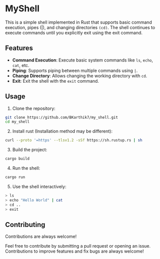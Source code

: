 
# MyShell

This is a simple shell implemented in Rust that supports basic command execution, pipes (|), and changing directories <code>(cd)</code>. The shell continues to execute commands until you explicitly exit using the exit command.

## Features

- **Command Execution**: Execute basic system commands like <code>ls</code>, <code>echo</code>, <code>cat</code>, etc.
- **Piping**: Supports piping between multiple commands using <code>|</code>.
- **Change Directory**: Allows changing the working directory with <code>cd</code>.
- **Exit**: Exit the shell with the <code>exit</code> command.


## Usage
1. Clone the repository:

```sh
git clone https://github.com/BKarthik7/my_shell.git
cd my_shell
```

2. Install rust (Installation method may be different):

```sh
curl --proto '=https' --tlsv1.2 -sSf https://sh.rustup.rs | sh

```

3. Build the project:

```sh
cargo build
```

4. Run the shell:

```sh
cargo run
```

5. Use the shell interactively:

```bash
> ls
> echo "Hello World" | cat
> cd ..
> exit
```



## Contributing

Contributions are always welcome!

Feel free to contribute by submitting a pull request or opening an issue. Contributions to improve features and fix bugs are always welcome!

